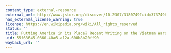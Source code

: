 ```yaml
---
content_type: external-resource
external_url: http://www.jstor.org/discover/10.2307/3180749?uid=3737496&uid=2129&uid=2&uid=70&uid=4&sid=21100698856901
has_external_license_warning: true
license: https://en.wikipedia.org/wiki/All_rights_reserved
status: ''
title: Putting America in its Place? Recent Writing on the Vietnam Wars
uid: 55f63645-0360-40a6-a12a-600b8b20ff90
wayback_url: ''
---
```

